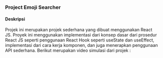 ### Project Emoji Searcher

#### Deskripsi

Projek ini merupakan projek sederhana yang dibuat menggunakan React JS. Proyek ini menggunakan implementasi dari konsep dasar dari prosedur React JS seperti penggunaan React Hook seperti useState dan useEffect, implementasi dari cara kerja komponen, dan juga menerapkan penggunaan API sederhana. Berikut merupakan video simulasi dari projek : 

